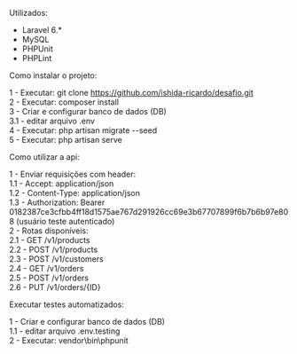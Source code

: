 Utilizados:
- Laravel 6.*
- MySQL 
- PHPUnit
- PHPLint

Como instalar o projeto:

1 - Executar: git clone https://github.com/ishida-ricardo/desafio.git <br/>
2 - Executar: composer install <br/>
3 - Criar e configurar banco de dados (DB)  <br/>
3.1 - editar arquivo .env <br/>
4 - Executar: php artisan migrate --seed <br/>
5 - Executar: php artisan serve <br/>

Como utilizar a api:

1 - Enviar requisições com header: <br/>
1.1 - Accept: application/json <br/>
1.2 - Content-Type: application/json <br/>
1.3 - Authorization: Bearer 0182387ce3cfbb4ff18d1575ae767d291926cc69e3b67707899f6b7b6b97e808 (usuário teste autenticado) <br/>
2 - Rotas disponíveis: <br/>
2.1 - GET /v1/products <br/>
2.2 - POST /v1/products <br/>
2.3 - POST /v1/customers <br/>
2.4 - GET /v1/orders <br/>
2.5 - POST /v1/orders <br/>
2.6 - PUT /v1/orders/{ID} <br/>

Executar testes automatizados:

1 - Criar e configurar banco de dados (DB)  <br/>
1.1 - editar arquivo .env.testing <br/>
2 - Executar: vendor\bin\phpunit <br/>
